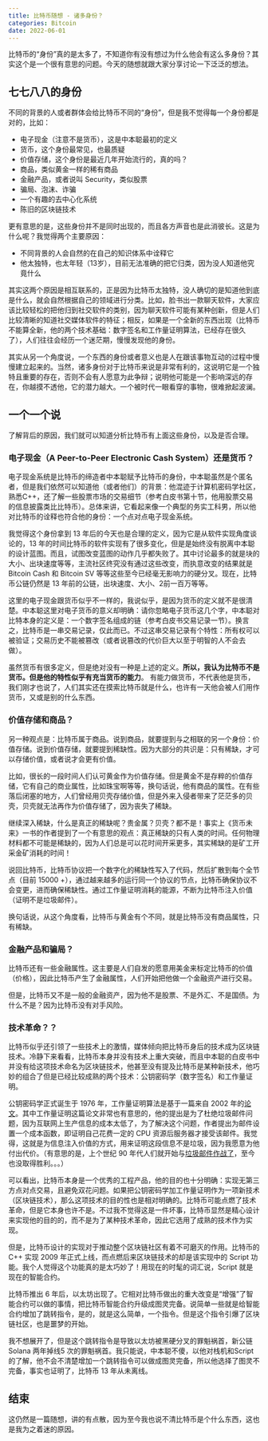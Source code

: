 ```yaml
---
title: 比特币随想 - 诸多身份？
categories: Bitcoin
date: 2022-06-01
---
```


比特币的“身份”真的是太多了，不知道你有没有想过为什么他会有这么多身份？其实这个是一个很有意思的问题。今天的随想就跟大家分享讨论一下泛泛的想法。

## 七七八八的身份

不同的背景的人或者群体会给比特币不同的“身份”，但是我不觉得每一个身份都是对的，比如：

- 电子现金（注意不是货币），这是中本聪最初的定义
- 货币，这个身份最常见，也最质疑
- 价值存储，这个身份是最近几年开始流行的，真的吗？
- 商品，类似黄金一样的稀有商品
- 金融产品，或者说叫 Security，类似股票
- 骗局、泡沫、诈骗
- 一个有趣的去中心化系统
- 陈旧的区块链技术

更有意思的是，这些身份并不是同时出现的，而且各方声音也是此消彼长。这是为什么呢？我觉得两个主要原因：

- 不同背景的人会自然的在自己的知识体系中诠释它
- 他太独特，也太年轻（13岁），目前无法准确的把它归类，因为没人知道他究竟什么

其实这两个原因是相互联系的，正是因为比特币太独特，没人确切的是知道他到底是什么，就会自然根据自己的领域进行分类。比如，脸书出一款聊天软件，大家应该比较轻松的把他归到社交软件的类别，因为聊天软件可能有某种创新，但是人们比较清晰的知道社交媒体软件的特征；相反，如果是一个全新的东西出现（比特币不能算全新，他的两个技术基础：数字签名和工作量证明算法，已经存在很久了），人们往往会经历一个迷茫期，慢慢发现他的身份。

其实从另一个角度说，一个东西的身份或者意义也是人在跟该事物互动的过程中慢慢建立起来的。当然，诸多身份对于比特币来说是非常有利的，这说明它是一个独特且重要的存在，否则不会有人愿意为此争辩；说明他可能是一个影响深远的存在，你越摸不透他，它的潜力越大。一个被时代一眼看穿的事物，很难掀起波澜。

## 一个一个说

了解背后的原因，我们就可以知道分析比特币有上面这些身份，以及是否合理。

### 电子现金（A Peer-to-Peer Electronic Cash System）还是货币？

电子现金系统是比特币的缔造者中本聪赋予比特币的身份，中本聪虽然是个匿名者，但是我们依然可以知道他（或者他们）的背景：他混迹于计算机密码学社区，熟悉C++，还了解一些股票市场的交易细节（参考白皮书第十节，他用股票交易的信息披露类比比特币）。总体来讲，它看起来像一个典型的务实工科男，所以他对比特币的诠释也符合他的身份：一个点对点电子现金系统。

我觉得这个身份拿到 13 年后的今天也是合理的定义，因为它是从软件实现角度谈论的，13 年的时间比特币的软件实现有了很多变化，但是是始终没有脱离中本聪的设计蓝图。而且，试图改变蓝图的动作几乎都失败了。其中讨论最多的就是块的大小、出块速度等等，主流社区终究没有通过这些改变，而执意改变的结果就是 Bitcoin Cash 和 Bitcoin SV 等等这些至今已经毫无影响力的硬分叉。现在，比特币公链仍然是 13 年前的公链，出块速度、大小、2前一百万等等。

这里的电子现金跟货币似乎不一样的，我说似乎，是因为货币的定义就不是很清楚。中本聪这里对电子货币的意义却明确：请你忽略电子货币这几个字，中本聪对比特本身的定义是：一个数字签名组成的链（参考白皮书交易记录一节）。换言之，比特币是一串交易记录，仅此而已。不过这串交易记录有个特性：所有权可以被验证；交易历史不能被篡改（或者说篡改的代价巨大以至于明智的人不会去做）。

虽然货币有很多定义，但是绝对没有一种是上述的定义。**所以，我认为比特币不是货币。但是他的特性似乎有充当货币的能力**。 有能力做货币，不代表他是货币，我们刚才也说了，人们其实还在摸索比特币就是什么，也许有一天他会被人们用作货币，又或是别的什么东西。

### 价值存储和商品？

另一种观点是：比特币属于商品。说到商品，就要提到与之相联的另一个身份：价值存储。说到价值存储，就要提到稀缺性。因为大部分的共识是：只有稀缺，才可以存储价值，或者说才会更有价值。

比如，很长的一段时间人们认可黄金作为价值存储。但是黄金不是存粹的价值存储，它有自己的商业属性，比如珠宝啊等等，换句话说，他有商品的属性。在有些落后闭塞的地方，人们曾经用贝壳存储价值，但是外来入侵者带来了茫茫多的贝壳，贝壳就无法再作为价值存储了，因为丧失了稀缺。

继续深入稀缺，什么是真正的稀缺呢？贵金属？贝壳？都不是！事实上《货币未来》一书的作者提到了一个有意思的观点：真正稀缺的只有人类的时间。任何物理材料都不可能是稀缺的，因为人们总是可以花时间开采更多，其实稀缺的是矿工开采金矿消耗的时间！

说回比特币，比特币协议把一个数字化的稀缺性写入了代码，然后扩散到每个全节点（目前 15000 +），通过越来越多的运行同一个协议的节点，比特币确保协议不会变更，进而确保稀缺性。通过工作量证明消耗的能源，不断为比特币注入价值（证明不是垃圾邮件）。

换句话说，从这个角度看，比特币与黄金有个不同，就是比特币没有商品属性，只有稀缺。

### 金融产品和骗局？

比特币还有一些金融属性。这主要是人们自发的愿意用美金来标定比特币的价值（价格），因此比特币产生了金融属性，人们开始把他做一个金融资产进行交易。

但是，比特币又不是一般的金融资产，因为他不是股票、不是外汇、不是国债。为什么不是？因为比特币没有对手风险。

### 技术革命？？

比特币似乎还引领了一些技术上的激情，媒体倾向把比特币身后的技术成为区块链技术。冷静下来看看，比特币本身并没有技术上重大突破，而且中本聪的白皮书中并没有给这项技术命名为区块链技术，他甚至没有提及比特币是某种新技术，他巧妙的组合了但是已经比较成熟的两个技术：公钥密码学（数字签名）和工作量证明。

公钥密码学正式诞生于 1976 年，工作量证明算法是基于一篇来自 2002 年的[论文](http://www.hashcash.org/papers/hashcash.pdf)。其中工作量证明这篇论文非常也有意思的，他的提出是为了杜绝垃圾邮件问题，因为互联网上生产信息的成本太低了，为了解决这个问题，作者提出为邮件设置一个成本函数，即证明自己花费一定的 CPU 资源后服务器才接受该邮件。我觉得，这就是为信息注入价值的方式，用来证明这段信息不是垃圾，因为我愿意为他付出代价。（有意思的是，上个世纪 90 年代人们就开始与[垃圾邮件作战了](https://dl.acm.org/doi/10.5555/646757.705669)，至今也没取得胜利。。。）

可以看出，比特币本身是一个优秀的工程产品，他的目的也十分明确：实现无第三方点对点交易，且避免双花问题。如果把公钥密码学加工作量证明作为一项新技术（区块链技术），那么这项技术的目的性也是相对明确的。比特币可能点燃了技术革命，但是它本身也许不是。不过我不觉得这是一件坏事，比特币显然是精心设计来实现他的目的的，而不是为了某种技术革命，因此它选用了成熟的技术作为实现。

但是，比特币设计的实现对于推动整个区块链社区有着不可磨灭的作用。比特币的 C++ 实现 2009 年正式上线，而点燃后来区块链技术的却是该实现中的 Script 功能。我个人觉得这个功能真的是太巧妙了！用现在的时髦的词汇说，Script 就是现在的智能合约。

比特币推出 6 年后，以太坊出现了。它相对比特币做出的重大改变是“增强”了智能合约可以做的事情，把比特币智能合约升级成图灵完备。说简单一些就是给智能合约增加了跳转指令，是的，就是这么简单，一个指令。但是这个指令引爆了区块链社区，也是噩梦的开始。

我不想展开了，但是这个跳转指令是导致以太坊被黑硬分叉的罪魁祸首，新公链 Solana 两年掉线5 次的罪魁祸首。我只能说，中本聪不傻，以他对栈机和Script的了解，他不会不清楚增加一个跳转指令可以做成图灵完备，所以他选择了图灵不完备，事实也证明了，比特币 13 年从未离线。

## 结束

这仍然是一篇随想，讲的有点散，因为至今我也说不清比特币是个什么东西，这也是我为之着迷的原因。